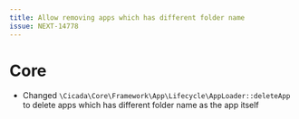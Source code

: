 ```yaml
---
title: Allow removing apps which has different folder name
issue: NEXT-14778
---
```

# Core
* Changed `\Cicada\Core\Framework\App\Lifecycle\AppLoader::deleteApp` to delete apps which has different folder name as the app itself
